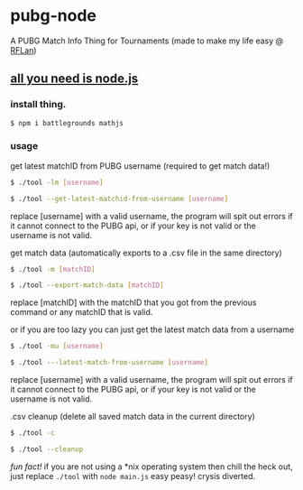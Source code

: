 # pubg-node
A PUBG Match Info Thing for Tournaments (made to make my life easy @ [RFLan](https://rflan.org))

## [all you need is node.js](https://nodejs.org/en/download/)

### install thing.
```bash
$ npm i battlegrounds mathjs
```

### usage
get latest matchID from PUBG username (required to get match data!)
```bash
$ ./tool -lm [username]

$ ./tool --get-latest-matchid-from-username [username]
```
replace [username] with a valid username, the program will spit out errors if it cannot connect to the PUBG api, or if your key is not valid or the username is not valid.

get match data (automatically exports to a .csv file in the same directory)
```bash
$ ./tool -m [matchID]

$ ./tool --export-match-data [matchID]
```
replace [matchID] with the matchID that you got from the previous command or any matchID that is valid.

or if you are too lazy you can just get the latest match data from a username
```bash
$ ./tool -mu [username]

$ ./tool ---latest-match-from-username [username]
```
replace [username] with a valid username, the program will spit out errors if it cannot connect to the PUBG api, or if your key is not valid or the username is not valid.

.csv cleanup (delete all saved match data in the current directory)
```bash
$ ./tool -c

$ ./tool --cleanup
```


*fun fact!*
if you are not using a *nix operating system then chill the heck out, just replace `./tool` with `node main.js`
easy peasy! crysis diverted.
